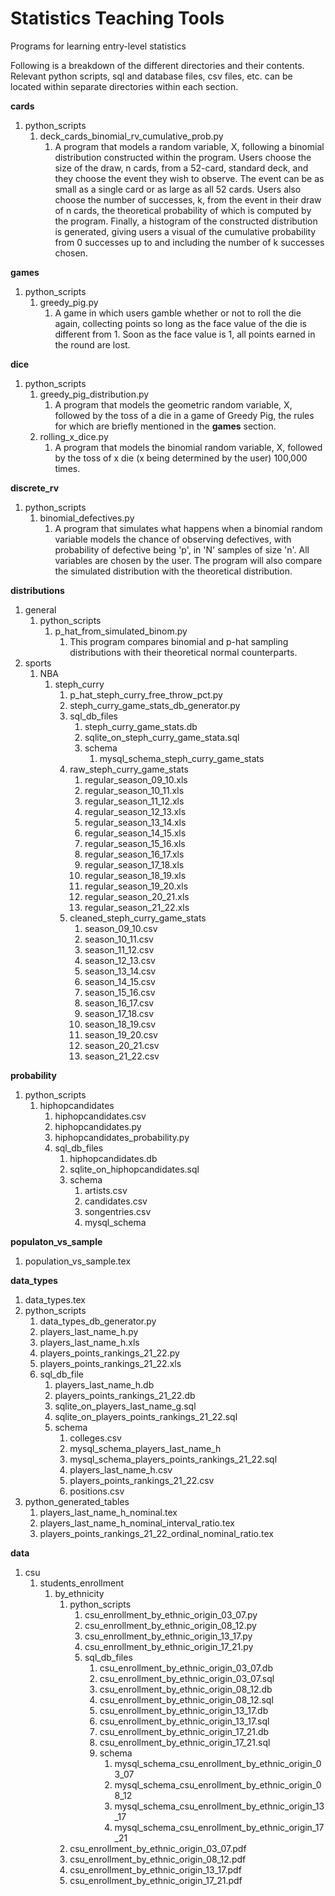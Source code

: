 # Statistics Teaching Tools

Programs for learning entry-level statistics

Following is a breakdown of the different directories and their contents. Relevant python scripts, sql and database files, csv files, etc. can be located within separate directories within each section. 

<b> cards </b>
1. python_scripts
    1. deck_cards_binomial_rv_cumulative_prob.py 
        1. A program that models a random variable, X, following a binomial distribution constructed within the program. Users choose the size of the draw, n cards, from a 52-card, standard deck, and they choose the event they wish to observe. The event can be as small as a single card or as large as all 52 cards. Users also choose the number of successes, k, from the event in their draw of n cards, the theoretical probability of which is computed by the program. Finally, a histogram of the constructed distribution is generated, giving users a visual of the cumulative probability from 0 successes up to and including the number of k successes chosen.

<b> games </b>
1. python_scripts
    1. greedy_pig.py
        1. A game in which users gamble whether or not to roll the die again, collecting points so long as the face value of the die is different from 1. Soon as the face value is 1, all points earned in the round are lost.

<b> dice </b>
1. python_scripts
    1. greedy_pig_distribution.py
        1. A program that models the geometric random variable, X, followed by the toss of a die in a game of Greedy Pig, the rules for which are briefly mentioned in the <b>games</b> section.
    2. rolling_x_dice.py
        1. A program that models the binomial random variable, X, followed by the toss of x die (x being determined by the user) 100,000 times.

<b> discrete_rv </b>
1. python_scripts
    1. binomial_defectives.py
        1. A program that simulates what happens when a binomial random variable models the chance of observing defectives, with probability of defective being 'p', in 'N' samples of size 'n'. All variables are chosen by the user. The program will also compare the simulated distribution with the theoretical distribution.

<b> distributions </b>
1. general
    1. python_scripts
        1. p_hat_from_simulated_binom.py
            1. This program compares binomial and p-hat sampling distributions with their theoretical normal counterparts.
2. sports
    1. NBA
        1. steph_curry
            1. p_hat_steph_curry_free_throw_pct.py
            2. steph_curry_game_stats_db_generator.py
            3. sql_db_files
                1. steph_curry_game_stats.db
                2. sqlite_on_steph_curry_game_stata.sql
                3. schema
                    1. mysql_schema_steph_curry_game_stats
            4. raw_steph_curry_game_stats
                1. regular_season_09_10.xls
                2. regular_season_10_11.xls
                3. regular_season_11_12.xls
                4. regular_season_12_13.xls
                5. regular_season_13_14.xls
                6. regular_season_14_15.xls
                7. regular_season_15_16.xls
                8. regular_season_16_17.xls
                9. regular_season_17_18.xls
                10. regular_season_18_19.xls
                11. regular_season_19_20.xls
                12. regular_season_20_21.xls
                13. regular_season_21_22.xls
            5. cleaned_steph_curry_game_stats
                1. season_09_10.csv
                2. season_10_11.csv
                3. season_11_12.csv
                4. season_12_13.csv
                5. season_13_14.csv
                6. season_14_15.csv
                7. season_15_16.csv
                8. season_16_17.csv
                9. season_17_18.csv
                10. season_18_19.csv
                11. season_19_20.csv
                12. season_20_21.csv
                13. season_21_22.csv
                
<b> probability </b>
1. python_scripts
    1. hiphopcandidates
        1. hiphopcandidates.csv
        2. hiphopcandidates.py
        3. hiphopcandidates_probability.py
        4. sql_db_files
            1. hiphopcandidates.db
            2. sqlite_on_hiphopcandidates.sql
            3. schema
                1. artists.csv
                2. candidates.csv
                3. songentries.csv
                4. mysql_schema
                
<b> populaton_vs_sample </b>
1. population_vs_sample.tex

<b> data_types </b>
1. data_types.tex
2. python_scripts
    1. data_types_db_generator.py
    2. players_last_name_h.py
    3. players_last_name_h.xls
    4. players_points_rankings_21_22.py
    5. players_points_rankings_21_22.xls
    6. sql_db_file
        1. players_last_name_h.db
        2. players_points_rankings_21_22.db
        3. sqlite_on_players_last_name_g.sql
        4. sqlite_on_players_points_rankings_21_22.sql
        5. schema
            1. colleges.csv
            2. mysql_schema_players_last_name_h
            3. mysql_schema_players_points_rankings_21_22.sql
            4. players_last_name_h.csv
            5. players_points_rankings_21_22.csv
            6. positions.csv
3. python_generated_tables
    1. players_last_name_h_nominal.tex
    2. players_last_name_h_nominal_interval_ratio.tex
    3. players_points_rankings_21_22_ordinal_nominal_ratio.tex

<b> data </b>
1. csu
    1. students_enrollment
        1. by_ethnicity
            1. python_scripts
                1. csu_enrollment_by_ethnic_origin_03_07.py
                2. csu_enrollment_by_ethnic_origin_08_12.py
                3. csu_enrollment_by_ethnic_origin_13_17.py
                4. csu_enrollment_by_ethnic_origin_17_21.py
                5. sql_db_files
                    1. csu_enrollment_by_ethnic_origin_03_07.db
                    2. csu_enrollment_by_ethnic_origin_03_07.sql
                    3. csu_enrollment_by_ethnic_origin_08_12.db
                    4. csu_enrollment_by_ethnic_origin_08_12.sql
                    5. csu_enrollment_by_ethnic_origin_13_17.db
                    6. csu_enrollment_by_ethnic_origin_13_17.sql
                    7. csu_enrollment_by_ethnic_origin_17_21.db
                    8. csu_enrollment_by_ethnic_origin_17_21.sql
                    9. schema
                        1. mysql_schema_csu_enrollment_by_ethnic_origin_03_07
                        2. mysql_schema_csu_enrollment_by_ethnic_origin_08_12
                        3. mysql_schema_csu_enrollment_by_ethnic_origin_13_17
                        4. mysql_schema_csu_enrollment_by_ethnic_origin_17_21
            2. csu_enrollment_by_ethnic_origin_03_07.pdf
            3. csu_enrollment_by_ethnic_origin_08_12.pdf
            4. csu_enrollment_by_ethnic_origin_13_17.pdf
            5. csu_enrollment_by_ethnic_origin_17_21.pdf